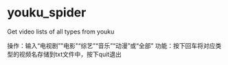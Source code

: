 # youku_spider
Get video lists of all types from youku

操作：输入“电视剧”"电影"“综艺”“音乐”“动漫”或“全部” 
功能：按下回车将对应类型的视频名存储到txt文件中，按下quit退出
